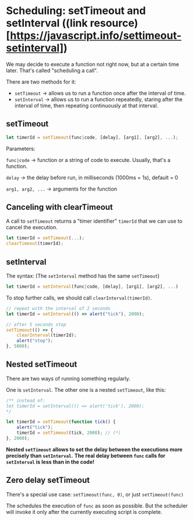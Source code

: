 # **Scheduling: setTimeout and setInterval** ((link resource)[https://javascript.info/settimeout-setinterval])

We may decide to execute a function not right now, but at a certain time later. That's called "scheduling a call".

There are two methods for it:

-   <code>setTimeout</code> -> allows us to run a function once after the interval of time.
-   <code>setInterval</code> -> allows us to run a function repeatedly, staring after the interval of time, then repeating continuously at that interval.

## **setTimeout**

```javascript
let timerId = setTimeout(func|code, [delay], [arg1], [arg2], ...);
```

Parameters:

<code>func|code</code> -> function or a string of code to execute. Usually, that's a function.

<code>delay</code> -> the delay before run, in milliseconds (1000ms = 1s), default = 0

<code>arg1, arg2, ...</code> -> arguments for the function

## **Canceling with clearTimeout**

A call to <code>setTimeout</code> returns a "timer identifier" <code>timerId</code> that we can use to cancel the execution.

```javascript
let timerId = setTimeout(...);
clearTimeout(timerId);
```

## **setInterval**

The syntax: (The <code>setInterval</code> method has the same <code>setTimeout</code>)

```javascript
let timerId = setInterval(func|code, [delay], [arg1], [arg2], ...)
```

To stop further calls, we should call <code>clearInterval(timerId)</code>.

```javascript
// repeat with the interval of 2 seconds
let timerId = setInterval(() => alert("tick"), 2000);

// after 5 seconds stop
setTimeout(() => {
	clearInterval(timerId);
	alert("stop");
}, 5000);
```

## **Nested setTimeout**

There are two ways of running something regularly.

One is <code>setInterval</code>. The other one is a nested <code>setTimeout</code>, like this:

```javascript
/** instead of:
let timerId = setInterval(() => alert('tick'), 2000);
*/

let timerId = setTimeout(function tick() {
	alert("tick");
	timerId = setTimeout(tick, 2000); // (*)
}, 2000);
```

**Nested <code>setTimeout</code> allows to set the delay between the executions more precisely than <code>setInterval</code>.**
**The real delay between <code>func</code> calls for <code>setInterval</code> is less than in the code!**

## **Zero delay setTimeout**

There's a special use case: <code>setTimeout(func, 0)</code>, or just <code>setTimeout(func)</code>

The schedules the execution of <code>func</code> as soon as possible. But the scheduler will invoke it only after the currently executing script is complete.
